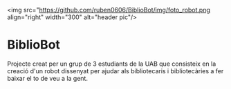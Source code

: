 <img src="https://github.com/ruben0606/BiblioBot/img/foto_robot.png align="right" width="300" alt="header pic"/>

# BiblioBot
Projecte creat per un grup de 3 estudiants de la UAB que consisteix en la creació d'un robot dissenyat per ajudar als bibliotecaris i bibliotecàries a fer baixar el to de veu a la gent.
